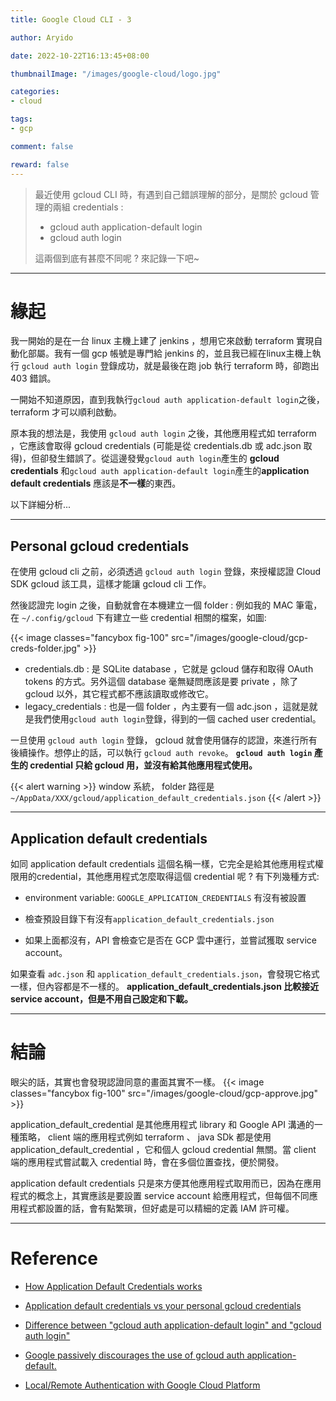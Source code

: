 ```yaml
---
title: Google Cloud CLI - 3

author: Aryido

date: 2022-10-22T16:13:45+08:00

thumbnailImage: "/images/google-cloud/logo.jpg"

categories:
- cloud

tags:
- gcp

comment: false

reward: false
---
```

<!--BODY-->

> 最近使用 gcloud CLI 時，有遇到自己錯誤理解的部分，是關於 gcloud 管理的兩組 credentials :
> - gcloud auth application-default login
> - gcloud auth login
>
> 這兩個到底有甚麼不同呢 ? 來記錄一下吧~

<!--more-->

---

# 緣起
我一開始的是在一台 linux 主機上建了 jenkins ，想用它來啟動 terraform 實現自動化部屬。我有一個 gcp 帳號是專門給 jenkins 的，並且我已經在linux主機上執行 ```gcloud auth login``` 登錄成功，就是最後在跑 job 執行 terraform 時，卻跑出 403 錯誤。

一開始不知道原因，直到我執行```gcloud auth application-default login```之後，terraform 才可以順利啟動。

原本我的想法是，我使用 ```gcloud auth login``` 之後，其他應用程式如 terraform ，它應該會取得 gcloud credentials (可能是從 credentials.db 或 adc.json 取得)，但卻發生錯誤了。從這邊發覺```gcloud auth login```產生的 **gcloud credentials** 和```gcloud auth application-default login```產生的**application default credentials** 應該是**不一樣**的東西。

以下詳細分析...

---

## Personal gcloud credentials
在使用 gcloud cli 之前，必須透過 ```gcloud auth login``` 登錄，來授權認證 Cloud SDK gcloud 該工具，這樣才能讓 gcloud cli 工作。

然後認證完 login 之後，自動就會在本機建立一個 folder : 例如我的 MAC 筆電，在 ```~/.config/gcloud``` 下有建立一些 credential 相關的檔案，如圖:

{{< image classes="fancybox fig-100" src="/images/google-cloud/gcp-creds-folder.jpg" >}}
- credentials.db : 是 SQLite database ，它就是 gcloud 儲存和取得 OAuth tokens 的方式。另外這個 database 毫無疑問應該是要 private ，除了 gcloud 以外，其它程式都不應該讀取或修改它。
- legacy_credentials : 也是一個 folder ，內主要有一個 adc.json ，這就是就是我們使用```gcloud auth login```登錄，得到的一個 cached user credential。

一旦使用 ```gcloud auth login``` 登錄， gcloud 就會使用儲存的認證，來進行所有後續操作。想停止的話，可以執行 ```gcloud auth revoke```。 **```gcloud auth login``` 產生的 credential 只給 gcloud 用，並沒有給其他應用程式使用。**

{{< alert warning >}}
window 系統， folder 路徑是```~/AppData/XXX/gcloud/application_default_credentials.json```
{{< /alert >}}

---

## Application default credentials

如同 application default credentials 這個名稱一樣，它完全是給其他應用程式權限用的credential，其他應用程式怎麼取得這個 credential 呢 ? 有下列幾種方式:

- environment variable: ```GOOGLE_APPLICATION_CREDENTIALS``` 有沒有被設置

-  檢查預設目錄下有沒有```application_default_credentials.json```

-  如果上面都沒有，API 會檢查它是否在 GCP 雲中運行，並嘗試獲取 service account。


如果查看 ```adc.json``` 和 ```application_default_credentials.json```，會發現它格式一樣，但內容都是不一樣的。 **application_default_credentials.json 比較接近 service account，但是不用自己設定和下載。**

---

# 結論

眼尖的話，其實也會發現認證同意的畫面其實不一樣。
{{< image classes="fancybox fig-100" src="/images/google-cloud/gcp-approve.jpg" >}}

application_default_credential 是其他應用程式 library 和 Google API 溝通的一種策略， client 端的應用程式例如 terraform 、 java SDk 都是使用 application_default_credential ，它和個人 gcloud credential 無關。當 client 端的應用程式嘗試載入 credential 時，會在多個位置查找，便於開發。

application default credentials 只是來方便其他應用程式取用而已，因為在應用程式的概念上，其實應該是要設置 service account 給應用程式，但每個不同應用程式都設置的話，會有點繁瑣，但好處是可以精細的定義 IAM 許可權。

---

# Reference
- [How Application Default Credentials works](https://cloud.google.com/docs/authentication/application-default-credentials)


- [Application default credentials vs your personal gcloud credentials](https://jpassing.com/2020/01/14/google-application-default-credentials-vs-your-personal-gcloud-credentials/)

- [Difference between "gcloud auth application-default login" and "gcloud auth login"](https://stackoverflow.com/questions/53306131/difference-between-gcloud-auth-application-default-login-and-gcloud-auth-logi)

- [Google passively discourages the use of gcloud auth application-default.](https://stackoverflow.com/questions/72745805/warnings-because-of-user-credentials-without-quota-project)

- [Local/Remote Authentication with Google Cloud Platform](https://medium.com/google-cloud/local-remote-authentication-with-google-cloud-platform-afe3aa017b95)
